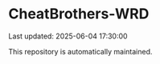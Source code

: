 # CheatBrothers-WRD

Last updated: 2025-06-04 17:30:00

This repository is automatically maintained.
